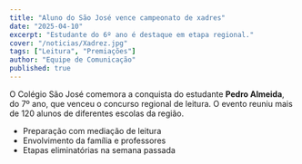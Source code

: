 ```yaml
---
title: "Aluno do São José vence campeonato de xadres"
date: "2025-04-10"
excerpt: "Estudante do 6º ano é destaque em etapa regional."
cover: "/noticias/Xadrez.jpg"  
tags: ["Leitura", "Premiações"]
author: "Equipe de Comunicação"
published: true
---
```


O Colégio São José comemora a conquista do estudante **Pedro Almeida**, do 7º ano,
que venceu o concurso regional de leitura. O evento reuniu mais de 120 alunos
de diferentes escolas da região.

- Preparação com mediação de leitura
- Envolvimento da família e professores
- Etapas eliminatórias na semana passada
